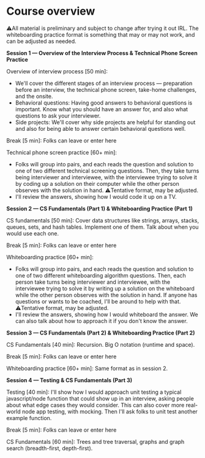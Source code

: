 # Course overview

⚠️All material is preliminary and subject to change after trying it out IRL. The whiteboarding practice format is something that may or may not work, and can be adjusted as needed.

**Session 1 — Overview of the Interview Process & Technical Phone Screen Practice**

Overview of interview process [50 min]: 

- We'll cover the different stages of an interview process  — preparation before an interview, the technical phone screen, take-home challenges, and the onsite.
- Behavioral questions: Having good answers to behavioral questions is important. Know what you should have an answer for, and also what questions to ask your interviewer.
- Side projects: We'll cover why side projects are helpful for standing out and also for being able to answer certain behavioral questions well.

Break [5 min]: Folks can leave or enter here

Technical phone screen practice [60+ min]:

- Folks will group into pairs, and each reads the question and solution to one of two different technical screening questions. Then, they take turns being interviewer and interviewee, with the interviewee trying to solve it by coding up a solution on their computer while the other person observes with the solution in hand.
⚠️Tentative format, may be adjusted.
- I'll review the answers, showing how I would code it up on a TV.

**Session 2 — CS Fundamentals (Part 1) & Whiteboarding Practice (Part 1)**

CS fundamentals [50 min]: Cover data structures like strings, arrays, stacks, queues, sets, and hash tables. Implement one of them. Talk about when you would use each one.

Break [5 min]: Folks can leave or enter here

Whiteboarding practice [60+ min]:

- Folks will group into pairs, and each reads the question and solution to one of two different whiteboarding algorithm questions. Then, each person take turns being interviewer and interviewee, with the interviewee trying to solve it by writing up a solution on the whiteboard while the other person observes with the solution in hand. If anyone has questions or wants to be coached, I'll be around to help with that.
⚠️Tentative format, may be adjusted.
- I'll review the answers, showing how I would whiteboard the answer. We can also talk about how to approach it if you don't know the answer.

**Session 3 — CS Fundamentals (Part 2) & Whiteboarding Practice (Part 2)**

CS Fundamentals [40 min]: Recursion. Big O notation (runtime and space).

Break [5 min]: Folks can leave or enter here

Whiteboarding practice [60+ min]: Same format as in session 2.

**Session 4 — Testing & CS Fundamentals (Part 3)**

Testing [40 min]: I'll show how I would approach unit testing a typical javascript/node function that could show up in an interview, asking people about what edge cases they would consider. This can also cover more real-world node app testing, with mocking. Then I'll ask folks to unit test another example function.

Break [5 min]: Folks can leave or enter here

CS Fundamentals [60 min]: Trees and tree traversal, graphs and graph search (breadth-first, depth-first).